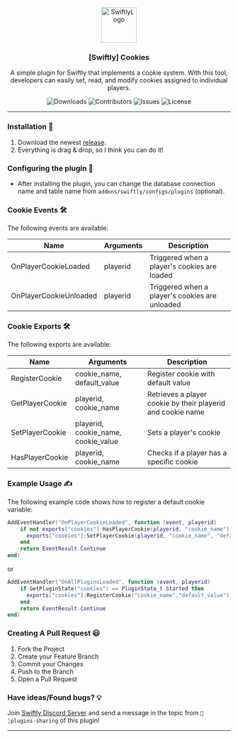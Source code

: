 
<p align="center">
  <a href="https://github.com/swiftly-solution/swiftly_pluginname">
    <img src="https://cdn.swiftlycs2.net/swiftly-logo.png" alt="SwiftlyLogo" width="80" height="80">
  </a>

  <h3 align="center">[Swiftly] Cookies</h3>

  <p align="center">
    A simple plugin for Swiftly that implements a cookie system. With this tool, developers can easily set, read, and modify cookies assigned to individual players.
    <br/>
  </p>
</p>

<p align="center">
  <img src="https://img.shields.io/github/downloads/swiftly-solution/cookies/total" alt="Downloads"> 
  <img src="https://img.shields.io/github/contributors/swiftly-solution/cookies?color=dark-green" alt="Contributors">
  <img src="https://img.shields.io/github/issues/swiftly-solution/cookies" alt="Issues">
  <img src="https://img.shields.io/github/license/swiftly-solution/cookies" alt="License">
</p>

---

### Installation 👀

1. Download the newest [release](https://github.com/swiftly-solution/cookies/releases).
2. Everything is drag & drop, so I think you can do it!

### Configuring the plugin 🧐

* After installing the plugin, you can change the database connection name and table name from `addons/swiftly/configs/plugins` (optional).

### Cookie Events 🛠️

The following events are available:

| Name                      | Arguments | Description                                            |
|---------------------------|-----------|--------------------------------------------------------|
| OnPlayerCookieLoaded      | playerid  | Triggered when a player's cookies are loaded          |
| OnPlayerCookieUnloaded    | playerid  | Triggered when a player's cookies are unloaded        |

### Cookie Exports 🛠️

The following exports are available:

| Name                | Arguments                             | Description                                           |
|---------------------|---------------------------------------|-------------------------------------------------------|
| RegisterCookie      | cookie_name, default_value            | Register cookie with default value                    |
| GetPlayerCookie     | playerid, cookie_name                 | Retrieves a player cookie by their playerid and cookie name |
| SetPlayerCookie     | playerid, cookie_name, cookie_value   | Sets a player's cookie                               |
| HasPlayerCookie     | playerid, cookie_name                 | Checks if a player has a specific cookie            |


### Example Usage ✍️

The following example code shows how to register a default cookie variable:

```lua
AddEventHandler("OnPlayerCookieLoaded", function (event, playerid)
    if not exports["cookies"]:HasPlayerCookie(playerid, "cookie_name") then
      exports["cookies"]:SetPlayerCookie(playerid, "cookie_name", "default_value")
    end
    return EventResult.Continue
end)
```

or

```lua
AddEventHandler("OnAllPluginsLoaded", function (event, playerid)
    if GetPluginState("cookies") == PluginState_t.Started then
      exports["cookies"]:RegisterCookie("cookie_name","default_value")
    end
    return EventResult.Continue
end)
```

### Creating A Pull Request 😃

1. Fork the Project
2. Create your Feature Branch
3. Commit your Changes
4. Push to the Branch
5. Open a Pull Request

### Have ideas/Found bugs? 💡
Join [Swiftly Discord Server](https://swiftlycs2.net/discord) and send a message in the topic from `📕╎plugins-sharing` of this plugin!

---